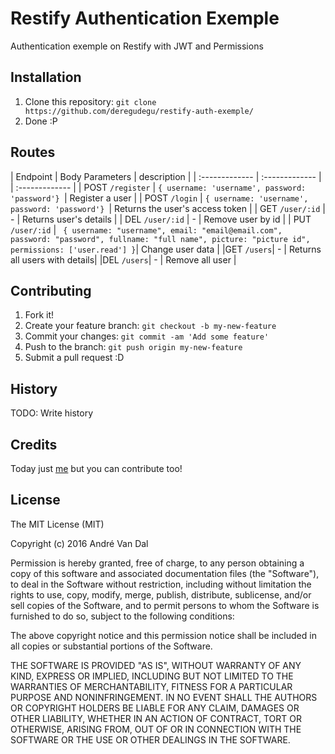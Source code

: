 # Restify Authentication Exemple
Authentication exemple on Restify with JWT and Permissions

## Installation
1. Clone this repository: `git clone https://github.com/deregudegu/restify-auth-exemple/`
2. Done :P

## Routes
| Endpoint   | Body Parameters | description |
| :------------- | :------------- | | :------------- |
| POST `/register`       | `{ username: 'username', password: 'password'} `| Register a user |
| POST `/login`       | `{ username: 'username', password: 'password'} `| Returns the user's access token |
| GET `/user/:id`       | - | Returns user's details |
| DEL `/user/:id`       | - | Remove user by id |
| PUT `/user/:id`       | ` { username: "username", email: "email@email.com", password: "password", fullname: "full name", picture: "picture id", permissions: ['user.read'] }`| Change user data |
|GET `/users`| - | Returns all users with details|
|DEL `/users`| - | Remove all user |

## Contributing
1. Fork it!
2. Create your feature branch: `git checkout -b my-new-feature`
3. Commit your changes: `git commit -am 'Add some feature'`
4. Push to the branch: `git push origin my-new-feature`
5. Submit a pull request :D

## History
TODO: Write history

## Credits
Today just [me](http://github.com/deregudegu) but you can contribute too!

## License
The MIT License (MIT)

Copyright (c) 2016 André Van Dal

Permission is hereby granted, free of charge, to any person obtaining a copy
of this software and associated documentation files (the "Software"), to deal
in the Software without restriction, including without limitation the rights
to use, copy, modify, merge, publish, distribute, sublicense, and/or sell
copies of the Software, and to permit persons to whom the Software is
furnished to do so, subject to the following conditions:

The above copyright notice and this permission notice shall be included in all
copies or substantial portions of the Software.

THE SOFTWARE IS PROVIDED "AS IS", WITHOUT WARRANTY OF ANY KIND, EXPRESS OR
IMPLIED, INCLUDING BUT NOT LIMITED TO THE WARRANTIES OF MERCHANTABILITY,
FITNESS FOR A PARTICULAR PURPOSE AND NONINFRINGEMENT. IN NO EVENT SHALL THE
AUTHORS OR COPYRIGHT HOLDERS BE LIABLE FOR ANY CLAIM, DAMAGES OR OTHER
LIABILITY, WHETHER IN AN ACTION OF CONTRACT, TORT OR OTHERWISE, ARISING FROM,
OUT OF OR IN CONNECTION WITH THE SOFTWARE OR THE USE OR OTHER DEALINGS IN THE
SOFTWARE.
